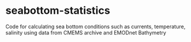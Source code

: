 # seabottom-statistics
Code for calculating sea bottom conditions such as currents, temperature, salinity using data from CMEMS archive and EMODnet Bathymetry
